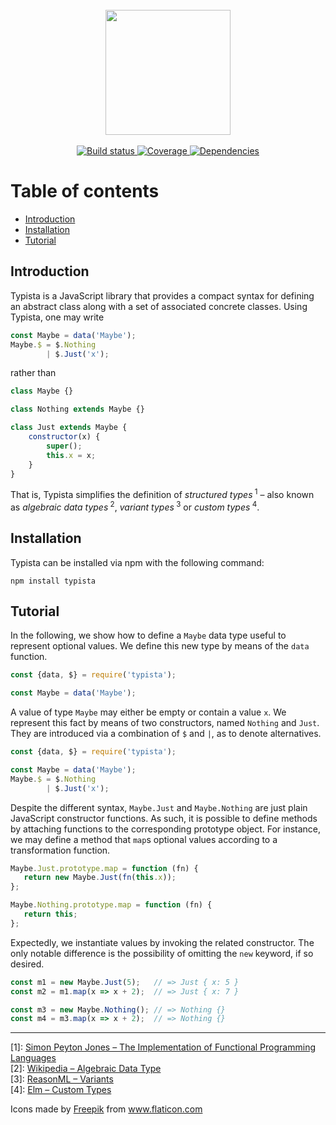 <br/>
<div align="center">
  <img src="https://www.dropbox.com/s/uvbo6d4yrzdzmv6/typewriter2.png?raw=1" width="200">
</div>
<br/>

<div align="center"><a href="https://travis-ci.org/iliocatallo/typista">
  <img alt="Build status" src="https://travis-ci.org/iliocatallo/typista.svg?branch=master">
</a>
  <a href="https://coveralls.io/github/iliocatallo/typista">
  <img alt="Coverage" src="https://coveralls.io/repos/github/iliocatallo/typista/badge.svg?branch=master">
</a>
  <a href="https://david-dm.org/iliocatallo/typista">
  <img alt="Dependencies" src="https://david-dm.org/iliocatallo/typista/status.svg">
</a></div>

# Table of contents

- [Introduction](#introduction)
- [Installation](#installation)
- [Tutorial](#tutorial)

## Introduction

Typista is a JavaScript library that provides a compact syntax for defining an abstract class along with a set of associated concrete classes. Using Typista, one may write

```javascript
const Maybe = data('Maybe');
Maybe.$ = $.Nothing
        | $.Just('x');
```

rather than

```javascript
class Maybe {}

class Nothing extends Maybe {}

class Just extends Maybe {
    constructor(x) {
        super();
        this.x = x;
    }
}
```

That is, Typista simplifies the definition of _structured types_<sup> 1</sup> – also known as _algebraic data types_<sup> 2</sup>, _variant types_<sup> 3</sup> or _custom types_<sup> 4</sup>.


## Installation

Typista can be installed via npm with the following command:

```
npm install typista
```

## Tutorial

In the following, we show how to define a `Maybe` data type useful to represent optional values. We define this new type by means of the `data` function.

```javascript
const {data, $} = require('typista');

const Maybe = data('Maybe');
```

A value of type `Maybe` may either be empty or contain a value `x`. We represent this fact by means of two constructors, named `Nothing` and `Just`. They are introduced via a combination of `$` and `|`, as to denote alternatives.


```javascript
const {data, $} = require('typista');

const Maybe = data('Maybe');
Maybe.$ = $.Nothing
        | $.Just('x');
```


Despite the different syntax, `Maybe.Just` and `Maybe.Nothing` are just plain JavaScript constructor functions. As such, it is possible to define methods by attaching functions to the corresponding prototype object. For instance, we may define a method that `map`s optional values according to a transformation function.

 ```javascript
Maybe.Just.prototype.map = function (fn) {
    return new Maybe.Just(fn(this.x));
};

Maybe.Nothing.prototype.map = function (fn) {
    return this;
};
```

Expectedly, we instantiate values by invoking the related constructor. The only notable difference is the possibility of omitting the `new` keyword, if so desired.

```javascript
const m1 = new Maybe.Just(5);   // => Just { x: 5 }
const m2 = m1.map(x => x + 2);  // => Just { x: 7 }

const m3 = new Maybe.Nothing(); // => Nothing {}
const m4 = m3.map(x => x + 2);  // => Nothing {}
```

---

[1]: [Simon Peyton Jones – The Implementation of Functional Programming Languages](https://www.microsoft.com/en-us/research/publication/the-implementation-of-functional-programming-languages/)<br>
[2]: [Wikipedia – Algebraic Data Type](http://wiki.haskell.org/Algebraic_data_type)<br/>
[3]: [ReasonML – Variants](https://reasonml.github.io/docs/en/variant) <br/>
[4]: [Elm – Custom Types](https://guide.elm-lang.org/types/custom_types.html)

Icons made by <a href="https://www.flaticon.com/authors/freepik" title="Freepik">Freepik</a> from <a href="https://www.flaticon.com/" title="Flaticon"> www.flaticon.com</a>
